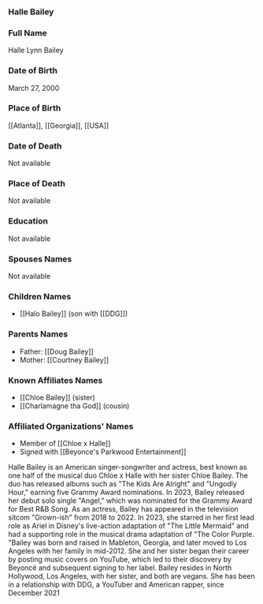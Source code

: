 ### Halle Bailey

### Full Name

Halle Lynn Bailey

### Date of Birth

March 27, 2000

### Place of Birth

[[Atlanta]], [[Georgia]], [[USA]]

### Date of Death

Not available

### Place of Death

Not available

### Education

Not available

### Spouses Names

Not available

### Children Names

- [[Halo Bailey]] (son with [[DDG]])
### Parents Names

- Father: [[Doug Bailey]]
- Mother: [[Courtney Bailey]]
### Known Affiliates Names

- [[Chloe Bailey]] (sister)
- [[Charlamagne tha God]] (cousin)

### Affiliated Organizations' Names

- Member of [[Chloe x Halle]]
- Signed with [[Beyonce's Parkwood Entertainment]]

Halle Bailey is an American singer-songwriter and actress, best known as one half of the musical duo Chloe x Halle with her sister Chloe Bailey. The duo has released albums such as "The Kids Are Alright" and "Ungodly Hour," earning five Grammy Award nominations. In 2023, Bailey released her debut solo single "Angel," which was nominated for the Grammy Award for Best R&B Song. As an actress, Bailey has appeared in the television sitcom "Grown-ish" from 2018 to 2022. In 2023, she starred in her first lead role as Ariel in Disney's live-action adaptation of "The Little Mermaid" and had a supporting role in the musical drama adaptation of "The Color Purple. "Bailey was born and raised in Mableton, Georgia, and later moved to Los Angeles with her family in mid-2012. She and her sister began their career by posting music covers on YouTube, which led to their discovery by Beyoncé and subsequent signing to her label. Bailey resides in North Hollywood, Los Angeles, with her sister, and both are vegans. She has been in a relationship with DDG, a YouTuber and American rapper, since December 2021